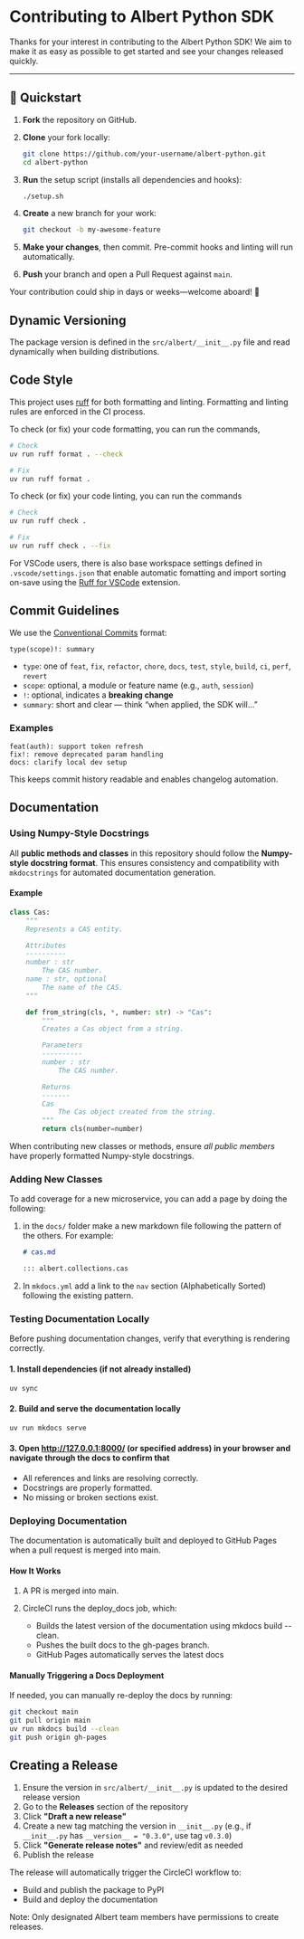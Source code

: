 # Contributing to Albert Python SDK

Thanks for your interest in contributing to the Albert Python SDK! We aim to make it as easy as possible to get started and see your changes released quickly.

---

## 🚀 Quickstart

1. **Fork** the repository on GitHub.
2. **Clone** your fork locally:

    ```bash
    git clone https://github.com/your-username/albert-python.git
    cd albert-python
    ```

3. **Run** the setup script (installs all dependencies and hooks):

    ```bash
    ./setup.sh
    ```

4. **Create** a new branch for your work:

    ```bash
    git checkout -b my-awesome-feature
    ```

5. **Make your changes**, then commit. Pre-commit hooks and linting will run automatically.
6. **Push** your branch and open a Pull Request against `main`.

Your contribution could ship in days or weeks—welcome aboard! 🚀

## Dynamic Versioning

The package version is defined in the `src/albert/__init__.py` file
and read dynamically when building distributions.

## Code Style

This project uses [ruff](https://docs.astral.sh/ruff/) for both formatting and linting.
Formatting and linting rules are enforced in the CI process.

To check (or fix) your code formatting, you can run the commands,

```bash
# Check
uv run ruff format . --check

# Fix
uv run ruff format .
```

To check (or fix) your code linting, you can run the commands

```bash
# Check
uv run ruff check .

# Fix
uv run ruff check . --fix
```

For VSCode users, there is also base workspace settings defined in `.vscode/settings.json` that enable
automatic fomatting and import sorting on-save using the
[Ruff for VSCode](https://marketplace.visualstudio.com/items?itemName=charliermarsh.ruff) extension.

## Commit Guidelines

We use the [Conventional Commits](https://www.conventionalcommits.org/) format:

```text
type(scope)!: summary
```

* `type`: one of `feat`, `fix`, `refactor`, `chore`, `docs`, `test`, `style`, `build`, `ci`, `perf`, `revert`
* `scope`: optional, a module or feature name (e.g., `auth`, `session`)
* `!`: optional, indicates a **breaking change**
* `summary`: short and clear — think “when applied, the SDK will…”

### Examples

```text
feat(auth): support token refresh
fix!: remove deprecated param handling
docs: clarify local dev setup
```

This keeps commit history readable and enables changelog automation.

## Documentation

### Using Numpy-Style Docstrings

All **public methods and classes** in this repository should follow the **Numpy-style docstring format**. This ensures consistency and compatibility with `mkdocstrings` for automated documentation generation.

#### Example

```python
class Cas:
    """
    Represents a CAS entity.

    Attributes
    ----------
    number : str
        The CAS number.
    name : str, optional
        The name of the CAS.
    """

    def from_string(cls, *, number: str) -> "Cas":
        """
        Creates a Cas object from a string.

        Parameters
        ----------
        number : str
            The CAS number.

        Returns
        -------
        Cas
            The Cas object created from the string.
        """
        return cls(number=number)
```

When contributing new classes or methods, ensure *all public members* have properly formatted Numpy-style docstrings.

### Adding New Classes

To add coverage for a new microservice, you can add a page by doing the following:

 1. in the `docs/` folder make a new markdown file following the pattern of the others.
    For example:

    ```markdown
    # cas.md

    ::: albert.collections.cas
    ```

 2. In `mkdocs.yml` add a link to the `nav` section (Alphabetically Sorted) following the existing pattern.

### Testing Documentation Locally

Before pushing documentation changes, verify that everything is rendering correctly.

#### 1. Install dependencies (if not already installed)

```bash
uv sync
```

#### 2. Build and serve the documentation locally

```bash
uv run mkdocs serve
```

#### 3. Open <http://127.0.0.1:8000/> (or specified address) in your browser and navigate through the docs to confirm that

* All references and links are resolving correctly.
* Docstrings are properly formatted.
* No missing or broken sections exist.

### Deploying Documentation

The documentation is automatically built and deployed to GitHub Pages when a pull request is merged into main.

#### How It Works

1. A PR is merged into main.
2. CircleCI runs the deploy_docs job, which:

    * Builds the latest version of the documentation using mkdocs build --clean.
    * Pushes the built docs to the gh-pages branch.
    * GitHub Pages automatically serves the latest docs

#### Manually Triggering a Docs Deployment

If needed, you can manually re-deploy the docs by running:

```bash
git checkout main
git pull origin main
uv run mkdocs build --clean
git push origin gh-pages
```

## Creating a Release

1. Ensure the version in `src/albert/__init__.py` is updated to the desired release version
2. Go to the **Releases** section of the repository
3. Click **"Draft a new release"**
4. Create a new tag matching the version in `__init__.py` (e.g., if `__init__.py` has `__version__ = "0.3.0"`, use tag `v0.3.0`)
5. Click **"Generate release notes"** and review/edit as needed
6. Publish the release

The release will automatically trigger the CircleCI workflow to:

* Build and publish the package to PyPI
* Build and deploy the documentation

Note: Only designated Albert team members have permissions to create releases.
